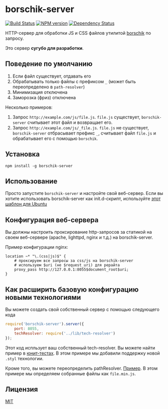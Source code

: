 <!--
{
    "title": "borschik-server",
    "createDate": "14-08-2013",
    "editDate": "",
    "summary": "Краткое описание borschik-server.",
    "thumbnail": "",
    "authors": ["androsov-alexey"],
    "tags": ["tools", "borschik"],
    "translators": [],
    "type": "tools"
} 
#META_LABEL-->

# borschik-server
[![Build Status](https://travis-ci.org/bem/borschik-server.png?branch=master)](https://travis-ci.org/bem/borschik-server)
[![NPM version](https://badge.fury.io/js/borschik-server.png)](http://badge.fury.io/js/borschik-server)
[![Dependency Status](https://david-dm.org/bem/borschik-server.png)](https://david-dm.org/bem/borschik-server)

HTTP-сервер для обработки JS и CSS файлов утилитой [borschik](https://github.com/bem/borschik) по запросу.

Это сервер **сугубо для разработки**.

## Поведение по умолчанию
1. Если файл существует, отдавать его
2. Обрабатывать только файлы с префиксом `_` (может быть переопределено в `path-resolver`)
3. Минимизация отключена
4. Заморозка (фриз) отключена

Несколько примеров:
 1. Запрос `http://example.com/js/file.js`. `file.js` существует, `borschik-server` считывает этот файл 
и возвращает его.
 2. Запрос `http://example.com/js/_file.js`. `file.js` не существует, `borschik-server` отбрасывает префикс `_`,
считывает файл `file.js` и обрабатывает его с помощью `borschik`.

## Установка
```
npm install -g borschik-server 
```

## Использование
Просто запустите `borschik-server` и настройте свой веб-сервер. Если вы хотите использовать borschik-server как 
init.d-скрипт, используйте [этот шаблон для Ubuntu](https://gist.github.com/peterhost/715255)

## Конфигурация веб-сервера
Вы должны настроить проксирование http-запросов за статикой на своем веб-сервере (apache, lighttpd, nginx и т.д.) на 
borschik-server.

Пример конфигурации nginx:
```
location ~* "\.(css|js)$" {
    # проксируем все запросы за css/js на borschik-server
    # используем $uri (не $request_uri) для рерайта
    proxy_pass http://127.0.0.1:8055$document_root$uri;
}
```

## Как расширить базовую конфигурацию новыми технологиями
Вы можете создать свой собственный сервер с помощью следующего кода
```js
require('borschik-server').server({
    port: 8055,
    techResolver: require('../lib/tech-resolver')
});
```

Этот код испльзует ваш собственный tech-resolver.
Вы можете найти пример в [юнит-тестах](https://github.com/bem/borschik-server/blob/master/test/mock/custom-tech-resolver.js). В этом примере мы добавили поддержку 
новой `.styl` технологии.

Кроме того, вы можете переопределить pathResolver. [Пример](https://github.com/bem/borschik-server/blob/master/test/mock/custom-path-resolver.js). В этом примере мы 
определяем собранные файлы как `file.min.js`.

## Лицензия
[MIT](https://github.com/bem/borschik-server/blob/master/MIT-LICENSE.txt)
